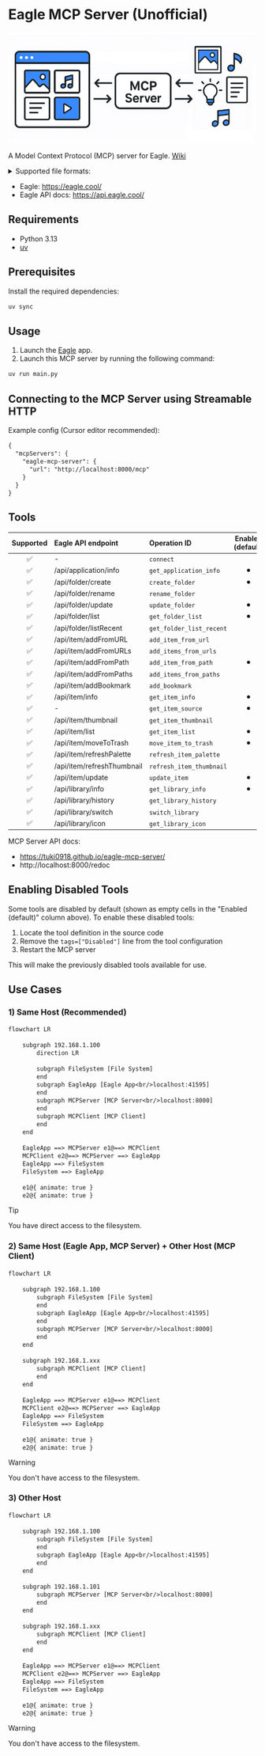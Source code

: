 # Eagle MCP Server (Unofficial)

![](.github/docs/cover.png)

A Model Context Protocol (MCP) server for Eagle. [Wiki](https://github.com/tuki0918/eagle-mcp-server/wiki)

<details>

<summary>Supported file formats:</summary>

- `JPG` / `JPEG`
- `PNG`
- `PDF`
- `SVG`
- `MP4`
- `MP3`
- `FBX`
- `OBJ`
- `EPS`
- `TIF` / `TIFF`
- `WebP`
- `BMP`
- `ICO`
- `RAW`
- etc

</details>

- Eagle: https://eagle.cool/<br />
- Eagle API docs: https://api.eagle.cool/<br />

## Requirements

- Python 3.13
- [uv](https://docs.astral.sh/uv/)

## Prerequisites

Install the required dependencies:

```bash
uv sync
```

## Usage

1. Launch the [Eagle](https://eagle.cool/) app.
2. Launch this MCP server by running the following command:

```bash
uv run main.py
```


## Connecting to the MCP Server using Streamable HTTP

Example config (Cursor editor recommended):

```
{
  "mcpServers": {
    "eagle-mcp-server": {
      "url": "http://localhost:8000/mcp"
    }
  }
}
```

## Tools

| Supported | Eagle API endpoint | Operation ID | Enabled (default) | Category |
|:----:|:---------------------------|:-------------------------|:----:|:------------|
| ✅ | -               | `connect`                |  | MCP         |
| ✅ | /api/application/info      | `get_application_info`   | ⚫︎ | Application |
| ✅ | /api/folder/create         | `create_folder`          | ⚫︎ | Folder      |
| ✅ | /api/folder/rename         | `rename_folder`          |  | Folder      |
| ✅ | /api/folder/update         | `update_folder`          | ⚫︎ | Folder      |
| ✅ | /api/folder/list           | `get_folder_list`        | ⚫︎ | Folder      |
| ✅ | /api/folder/listRecent     | `get_folder_list_recent` |  | Folder      |
| ✅ | /api/item/addFromURL       | `add_item_from_url`      |  | Item        |
| ✅ | /api/item/addFromURLs      | `add_items_from_urls`    |  | Item        |
| ✅ | /api/item/addFromPath      | `add_item_from_path`     | ⚫︎ | Item        |
| ✅ | /api/item/addFromPaths     | `add_items_from_paths`   |  | Item        |
| ✅ | /api/item/addBookmark      | `add_bookmark`           |  | Item        |
| ✅ | /api/item/info             | `get_item_info`          | ⚫︎ | Item        |
| ✅ | -           | `get_item_source`        | ⚫︎ | Item        |
| ✅ | /api/item/thumbnail        | `get_item_thumbnail`     |  | Item        |
| ✅ | /api/item/list             | `get_item_list`          | ⚫︎ | Item        |
| ✅ | /api/item/moveToTrash      | `move_item_to_trash`     | ⚫︎ | Item        |
| ✅ | /api/item/refreshPalette   | `refresh_item_palette`   |  | Item        |
| ✅ | /api/item/refreshThumbnail | `refresh_item_thumbnail` |  | Item        |
| ✅ | /api/item/update           | `update_item`            | ⚫︎ | Item        |
| ✅ | /api/library/info          | `get_library_info`       | ⚫︎ | Library     |
| ✅ | /api/library/history       | `get_library_history`    |  | Library     |
| ✅ | /api/library/switch        | `switch_library`         |  | Library     |
| ✅ | /api/library/icon          | `get_library_icon`       |  | Library     |

MCP Server API docs: 
- https://tuki0918.github.io/eagle-mcp-server/
- http://localhost:8000/redoc

## Enabling Disabled Tools

Some tools are disabled by default (shown as empty cells in the "Enabled (default)" column above). To enable these disabled tools:

1. Locate the tool definition in the source code
2. Remove the `tags=["Disabled"]` line from the tool configuration
3. Restart the MCP server

This will make the previously disabled tools available for use.

## Use Cases

### 1) Same Host (Recommended)

```mermaid
flowchart LR

    subgraph 192.168.1.100
        direction LR
        
        subgraph FileSystem [File System]
        end
        subgraph EagleApp [Eagle App<br/>localhost:41595]
        end
        subgraph MCPServer [MCP Server<br/>localhost:8000]
        end
        subgraph MCPClient [MCP Client]
        end
    end

    EagleApp ==> MCPServer e1@==> MCPClient
    MCPClient e2@==> MCPServer ==> EagleApp
    EagleApp ==> FileSystem
    FileSystem ==> EagleApp

    e1@{ animate: true }
    e2@{ animate: true }
```

> [!TIP]
> You have direct access to the filesystem.

### 2) Same Host (Eagle App, MCP Server) + Other Host (MCP Client)

```mermaid
flowchart LR
  
    subgraph 192.168.1.100
        subgraph FileSystem [File System]
        end
        subgraph EagleApp [Eagle App<br/>localhost:41595]
        end
        subgraph MCPServer [MCP Server<br/>localhost:8000]
        end
    end

    subgraph 192.168.1.xxx
        subgraph MCPClient [MCP Client]
        end
    end

    EagleApp ==> MCPServer e1@==> MCPClient
    MCPClient e2@==> MCPServer ==> EagleApp
    EagleApp ==> FileSystem
    FileSystem ==> EagleApp

    e1@{ animate: true }
    e2@{ animate: true }
```

> [!WARNING]
> You don't have access to the filesystem.

### 3) Other Host

```mermaid
flowchart LR

    subgraph 192.168.1.100
        subgraph FileSystem [File System]
        end
        subgraph EagleApp [Eagle App<br/>localhost:41595]
        end
    end

    subgraph 192.168.1.101
        subgraph MCPServer [MCP Server<br/>localhost:8000]
        end
    end

    subgraph 192.168.1.xxx
        subgraph MCPClient [MCP Client]
        end
    end

    EagleApp ==> MCPServer e1@==> MCPClient
    MCPClient e2@==> MCPServer ==> EagleApp
    EagleApp ==> FileSystem
    FileSystem ==> EagleApp

    e1@{ animate: true }
    e2@{ animate: true }
```

> [!WARNING]
> You don't have access to the filesystem.
